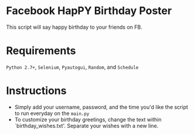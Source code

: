 # Facebook HapPY Birthday Poster
This script will say happy birthday to your friends on FB.

# Requirements

`Python 2.7+`, `Selenium`, `Pyautogui`, `Random`, and `Schedule`


# Instructions
* Simply add your username, password, and the time you'd like the script to run everyday on the `main.py`
* To customize your birthday greetings, change the text within `birthday_wishes.txt'. Separate your wishes with a new line.

